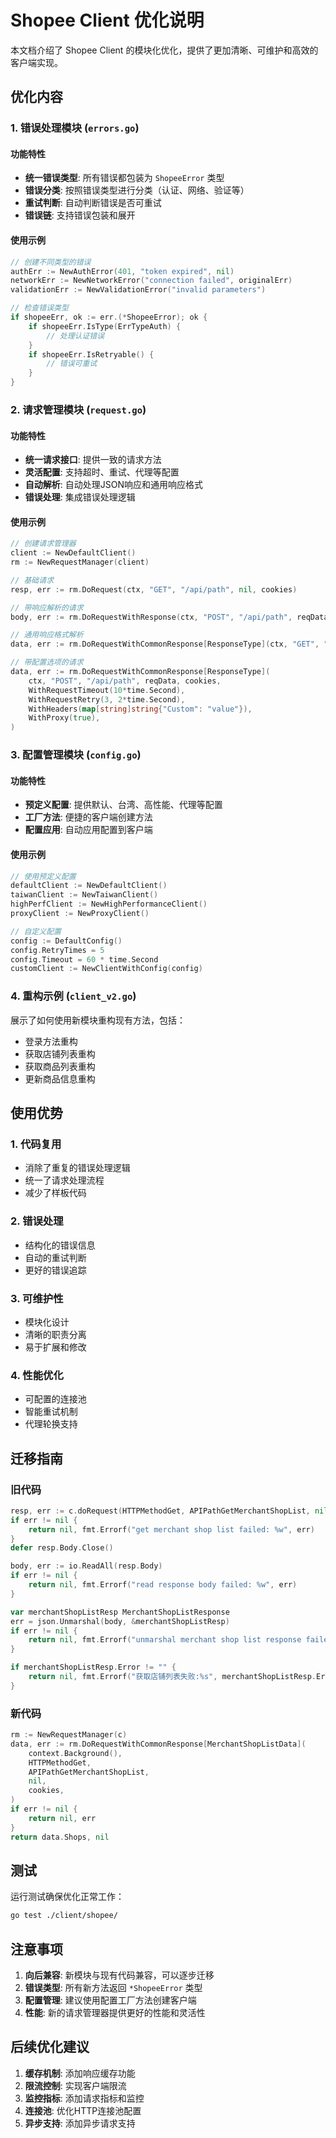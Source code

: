 # Shopee Client 优化说明

本文档介绍了 Shopee Client 的模块化优化，提供了更加清晰、可维护和高效的客户端实现。

## 优化内容

### 1. 错误处理模块 (`errors.go`)

#### 功能特性
- **统一错误类型**: 所有错误都包装为 `ShopeeError` 类型
- **错误分类**: 按照错误类型进行分类（认证、网络、验证等）
- **重试判断**: 自动判断错误是否可重试
- **错误链**: 支持错误包装和展开

#### 使用示例
```go
// 创建不同类型的错误
authErr := NewAuthError(401, "token expired", nil)
networkErr := NewNetworkError("connection failed", originalErr)
validationErr := NewValidationError("invalid parameters")

// 检查错误类型
if shopeeErr, ok := err.(*ShopeeError); ok {
    if shopeeErr.IsType(ErrTypeAuth) {
        // 处理认证错误
    }
    if shopeeErr.IsRetryable() {
        // 错误可重试
    }
}
```

### 2. 请求管理模块 (`request.go`)

#### 功能特性
- **统一请求接口**: 提供一致的请求方法
- **灵活配置**: 支持超时、重试、代理等配置
- **自动解析**: 自动处理JSON响应和通用响应格式
- **错误处理**: 集成错误处理逻辑

#### 使用示例
```go
// 创建请求管理器
client := NewDefaultClient()
rm := NewRequestManager(client)

// 基础请求
resp, err := rm.DoRequest(ctx, "GET", "/api/path", nil, cookies)

// 带响应解析的请求
body, err := rm.DoRequestWithResponse(ctx, "POST", "/api/path", reqData, cookies)

// 通用响应格式解析
data, err := rm.DoRequestWithCommonResponse[ResponseType](ctx, "GET", "/api/path", nil, cookies)

// 带配置选项的请求
data, err := rm.DoRequestWithCommonResponse[ResponseType](
    ctx, "POST", "/api/path", reqData, cookies,
    WithRequestTimeout(10*time.Second),
    WithRequestRetry(3, 2*time.Second),
    WithHeaders(map[string]string{"Custom": "value"}),
    WithProxy(true),
)
```

### 3. 配置管理模块 (`config.go`)

#### 功能特性
- **预定义配置**: 提供默认、台湾、高性能、代理等配置
- **工厂方法**: 便捷的客户端创建方法
- **配置应用**: 自动应用配置到客户端

#### 使用示例
```go
// 使用预定义配置
defaultClient := NewDefaultClient()
taiwanClient := NewTaiwanClient()
highPerfClient := NewHighPerformanceClient()
proxyClient := NewProxyClient()

// 自定义配置
config := DefaultConfig()
config.RetryTimes = 5
config.Timeout = 60 * time.Second
customClient := NewClientWithConfig(config)
```

### 4. 重构示例 (`client_v2.go`)

展示了如何使用新模块重构现有方法，包括：
- 登录方法重构
- 获取店铺列表重构
- 获取商品列表重构
- 更新商品信息重构

## 使用优势

### 1. 代码复用
- 消除了重复的错误处理逻辑
- 统一了请求处理流程
- 减少了样板代码

### 2. 错误处理
- 结构化的错误信息
- 自动的重试判断
- 更好的错误追踪

### 3. 可维护性
- 模块化设计
- 清晰的职责分离
- 易于扩展和修改

### 4. 性能优化
- 可配置的连接池
- 智能重试机制
- 代理轮换支持

## 迁移指南

### 旧代码
```go
resp, err := c.doRequest(HTTPMethodGet, APIPathGetMerchantShopList, nil, cookies)
if err != nil {
    return nil, fmt.Errorf("get merchant shop list failed: %w", err)
}
defer resp.Body.Close()

body, err := io.ReadAll(resp.Body)
if err != nil {
    return nil, fmt.Errorf("read response body failed: %w", err)
}

var merchantShopListResp MerchantShopListResponse
err = json.Unmarshal(body, &merchantShopListResp)
if err != nil {
    return nil, fmt.Errorf("unmarshal merchant shop list response failed: %w", err)
}

if merchantShopListResp.Error != "" {
    return nil, fmt.Errorf("获取店铺列表失败:%s", merchantShopListResp.Error)
}
```

### 新代码
```go
rm := NewRequestManager(c)
data, err := rm.DoRequestWithCommonResponse[MerchantShopListData](
    context.Background(),
    HTTPMethodGet,
    APIPathGetMerchantShopList,
    nil,
    cookies,
)
if err != nil {
    return nil, err
}
return data.Shops, nil
```

## 测试

运行测试确保优化正常工作：
```bash
go test ./client/shopee/
```

## 注意事项

1. **向后兼容**: 新模块与现有代码兼容，可以逐步迁移
2. **错误类型**: 所有新方法返回 `*ShopeeError` 类型
3. **配置管理**: 建议使用配置工厂方法创建客户端
4. **性能**: 新的请求管理器提供更好的性能和灵活性

## 后续优化建议

1. **缓存机制**: 添加响应缓存功能
2. **限流控制**: 实现客户端限流
3. **监控指标**: 添加请求指标和监控
4. **连接池**: 优化HTTP连接池配置
5. **异步支持**: 添加异步请求支持